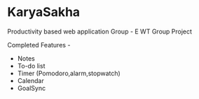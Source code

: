 # KaryaSakha
Productivity based web application 
Group - E WT Group Project

Completed Features - 
- Notes
- To-do list
- Timer (Pomodoro,alarm,stopwatch)
- Calendar
- GoalSync



